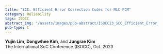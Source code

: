 ```yaml
---
title: "SCC: Efficient Error Correction Codes for MLC PCM"
category: Reliability
tags: ISOCC
abstract_img: "/assets/images/pub-abstract/ISOCC23_SCC_Efficient_Error_Correction.png"
pub-type: C
---
```


**Yujin Lim**, **Dongwhee Kim**, and **Jungrae Kim** <br>
The International SoC Conference (ISOCC), Oct. 2023
